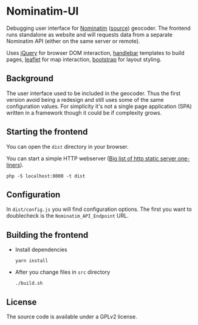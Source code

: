 # Nominatim-UI

Debugging user interface for [Nominatim](https://nominatim.org/)
([source](https://github.com/openstreetmap/Nominatim/)) geocoder.
The frontend runs standalone as website and will requests data
from a separate Nominatim API (either on the same server or
remote).

Uses [jQuery](https://jquery.com/) for browser DOM interaction,
[handlebar](http://handlebarsjs.com/) templates to build pages,
[leaflet](https://leafletjs.com/) for map interaction,
[bootstrap](https://getbootstrap.com/) for layout styling.


## Background

The user interface used to be included in the geocoder. Thus the
first version avoid being a redesign and still uses some of the
same configuration values. For simplicity it's not a single
page application (SPA) written in a framework though it could
be if complexity grows.


## Starting the frontend

You can open the `dist` directory in your browser.

You can start a simple HTTP webserver ([Big list of http static server one-liners](https://gist.github.com/willurd/5720255)).

```
php -S localhost:8000 -t dist
```


## Configuration

In `dist/config.js` you will find configuration options. The first
you want to doublecheck is the `Nominatim_API_Endpoint` URL.


## Building the frontend

* Install dependencies

   ```
   yarn install
   ```

* After you change files in `src` directory

   ```
   ./build.sh
   ```

## License

The source code is available under a GPLv2 license.
